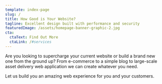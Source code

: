 ```yaml
---
template: index-page
slug: /
title: How Good is Your Website?
tagline: Excellent design built with performance and security
featuredImage: /assets/homepage-banner-graphic-2.jpg
cta:
  ctaText: Find Out More
  ctaLink: /#services
---
```

Are you looking to supercharge your current website or build a brand new one from the ground up? From e-commerce to a simple blog to large-scale asset delivery web application we can create whatever you need.

Let us build you an amazing web experience for you and your customers.
